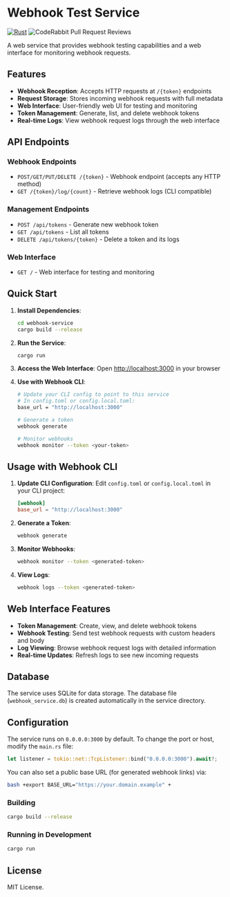 # Webhook Test Service
[![Rust](https://github.com/SpeedSX/webhook-cli/actions/workflows/rust.yml/badge.svg)](https://github.com/SpeedSX/webhook-service/actions/workflows/rust.yml)
![CodeRabbit Pull Request Reviews](https://img.shields.io/coderabbit/prs/github/SpeedSX/webhook-service)

A web service that provides webhook testing capabilities and a web interface for monitoring webhook requests.

## Features

- **Webhook Reception**: Accepts HTTP requests at `/{token}` endpoints
- **Request Storage**: Stores incoming webhook requests with full metadata
- **Web Interface**: User-friendly web UI for testing and monitoring
- **Token Management**: Generate, list, and delete webhook tokens
- **Real-time Logs**: View webhook request logs through the web interface

## API Endpoints

### Webhook Endpoints
- `POST/GET/PUT/DELETE /{token}` - Webhook endpoint (accepts any HTTP method)
- `GET /{token}/log/{count}` - Retrieve webhook logs (CLI compatible)

### Management Endpoints
- `POST /api/tokens` - Generate new webhook token
- `GET /api/tokens` - List all tokens
- `DELETE /api/tokens/{token}` - Delete a token and its logs

### Web Interface
- `GET /` - Web interface for testing and monitoring

## Quick Start

1. **Install Dependencies**:
   ```bash
   cd webhook-service
   cargo build --release
   ```

2. **Run the Service**:
   ```bash
   cargo run
   ```

3. **Access the Web Interface**:
   Open <http://localhost:3000> in your browser

4. **Use with Webhook CLI**:
   ```bash
   # Update your CLI config to point to this service
   # In config.toml or config.local.toml:
   base_url = "http://localhost:3000"
   
   # Generate a token
   webhook generate
   
   # Monitor webhooks
   webhook monitor --token <your-token>
   ```

## Usage with Webhook CLI

1. **Update CLI Configuration**:
   Edit `config.toml` or `config.local.toml` in your CLI project:
   ```toml
   [webhook]
   base_url = "http://localhost:3000"
   ```

2. **Generate a Token**:
   ```bash
   webhook generate
   ```

3. **Monitor Webhooks**:
   ```bash
   webhook monitor --token <generated-token>
   ```

4. **View Logs**:
   ```bash
   webhook logs --token <generated-token>
   ```

## Web Interface Features

- **Token Management**: Create, view, and delete webhook tokens
- **Webhook Testing**: Send test webhook requests with custom headers and body
- **Log Viewing**: Browse webhook request logs with detailed information
- **Real-time Updates**: Refresh logs to see new incoming requests

## Database

The service uses SQLite for data storage. The database file (`webhook_service.db`) is created automatically in the service directory.

## Configuration

The service runs on `0.0.0.0:3000` by default. To change the port or host, modify the `main.rs` file:

```rust
let listener = tokio::net::TcpListener::bind("0.0.0.0:3000").await?;
```

You can also set a public base URL (for generated webhook links) via:
```bash
bash +export BASE_URL="https://your.domain.example" +
```

### Building
```bash
cargo build --release
```

### Running in Development
```bash
cargo run
```

## License

MIT License.
